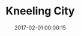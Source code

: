 ---
layout: post
title: Kneeling City
description: 
date: 2017-02-01 00:00:15
imageUrl: https://imgs.snorv.art/imgs/2017/02/kneeling-city.jpg
---